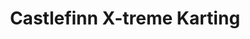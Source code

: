 ---
title: "Castlefinn X-treme Karting"
address: "Sessiagh Long Castlefinn Co. Donegal"
tel: "(074)9143774"
county: "Donegal"
category: "Go Karting"
type: "Content"
lat: "54.80708238"
lng: "-7.589812078"
---